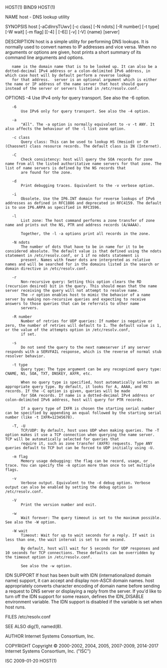 HOST(1)                                                                                          BIND9                                                                                         HOST(1)

NAME
       host - DNS lookup utility

SYNOPSIS
       host [-aCdlnrsTUwv] [-c class] [-N ndots] [-R number] [-t type] [-W wait] [-m flag] [[-4] | [-6]] [-v] [-V] {name} [server]

DESCRIPTION
       host is a simple utility for performing DNS lookups. It is normally used to convert names to IP addresses and vice versa. When no arguments or options are given, host prints a short summary
       of its command line arguments and options.

       name is the domain name that is to be looked up. It can also be a dotted-decimal IPv4 address or a colon-delimited IPv6 address, in which case host will by default perform a reverse lookup
       for that address.  server is an optional argument which is either the name or IP address of the name server that host should query instead of the server or servers listed in /etc/resolv.conf.

OPTIONS
       -4
           Use IPv4 only for query transport. See also the -6 option.

       -6
           Use IPv6 only for query transport. See also the -4 option.

       -a
           "All". The -a option is normally equivalent to -v -t ANY. It also affects the behaviour of the -l list zone option.

       -c class
           Query class: This can be used to lookup HS (Hesiod) or CH (Chaosnet) class resource records. The default class is IN (Internet).

       -C
           Check consistency: host will query the SOA records for zone name from all the listed authoritative name servers for that zone. The list of name servers is defined by the NS records that
           are found for the zone.

       -d
           Print debugging traces. Equivalent to the -v verbose option.

       -i
           Obsolete. Use the IP6.INT domain for reverse lookups of IPv6 addresses as defined in RFC1886 and deprecated in RFC4159. The default is to use IP6.ARPA as specified in RFC3596.

       -l
           List zone: The host command performs a zone transfer of zone name and prints out the NS, PTR and address records (A/AAAA).

           Together, the -l -a options print all records in the zone.

       -N ndots
           The number of dots that have to be in name for it to be considered absolute. The default value is that defined using the ndots statement in /etc/resolv.conf, or 1 if no ndots statement is
           present. Names with fewer dots are interpreted as relative names and will be searched for in the domains listed in the search or domain directive in /etc/resolv.conf.

       -r
           Non-recursive query: Setting this option clears the RD (recursion desired) bit in the query. This should mean that the name server receiving the query will not attempt to resolve name.
           The -r option enables host to mimic the behavior of a name server by making non-recursive queries and expecting to receive answers to those queries that can be referrals to other name
           servers.

       -R number
           Number of retries for UDP queries: If number is negative or zero, the number of retries will default to 1. The default value is 1, or the value of the attempts option in /etc/resolv.conf,
           if set.

       -s
           Do not send the query to the next nameserver if any server responds with a SERVFAIL response, which is the reverse of normal stub resolver behavior.

       -t type
           Query type: The type argument can be any recognized query type: CNAME, NS, SOA, TXT, DNSKEY, AXFR, etc.

           When no query type is specified, host automatically selects an appropriate query type. By default, it looks for A, AAAA, and MX records. If the -C option is given, queries will be made
           for SOA records. If name is a dotted-decimal IPv4 address or colon-delimited IPv6 address, host will query for PTR records.

           If a query type of IXFR is chosen the starting serial number can be specified by appending an equal followed by the starting serial number (like -t IXFR=12345678).

       -T, -U
           TCP/UDP: By default, host uses UDP when making queries. The -T option makes it use a TCP connection when querying the name server. TCP will be automatically selected for queries that
           require it, such as zone transfer (AXFR) requests. Type ANY queries default to TCP but can be forced to UDP initially using -U.

       -m flag
           Memory usage debugging: the flag can be record, usage, or trace. You can specify the -m option more than once to set multiple flags.

       -v
           Verbose output. Equivalent to the -d debug option. Verbose output can also be enabled by setting the debug option in /etc/resolv.conf.

       -V
           Print the version number and exit.

       -w
           Wait forever: The query timeout is set to the maximum possible. See also the -W option.

       -W wait
           Timeout: Wait for up to wait seconds for a reply. If wait is less than one, the wait interval is set to one second.

           By default, host will wait for 5 seconds for UDP responses and 10 seconds for TCP connections. These defaults can be overridden by the timeout option in /etc/resolv.conf.

           See also the -w option.

IDN SUPPORT
       If host has been built with IDN (internationalized domain name) support, it can accept and display non-ASCII domain names.  host appropriately converts character encoding of domain name
       before sending a request to DNS server or displaying a reply from the server. If you'd like to turn off the IDN support for some reason, defines the IDN_DISABLE environment variable. The IDN
       support is disabled if the variable is set when host runs.

FILES
       /etc/resolv.conf

SEE ALSO
       dig(1), named(8).

AUTHOR
       Internet Systems Consortium, Inc.

COPYRIGHT
       Copyright © 2000-2002, 2004, 2005, 2007-2009, 2014-2017 Internet Systems Consortium, Inc. ("ISC")

ISC                                                                                           2009-01-20                                                                                       HOST(1)
